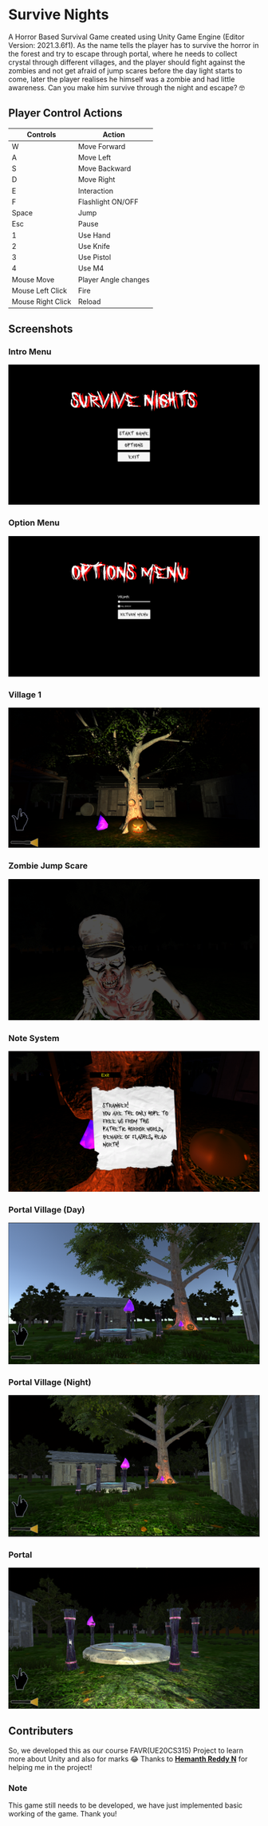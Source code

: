 # Survive Nights
A Horror Based Survival Game created using Unity Game Engine (Editor Version: 2021.3.6f1). As the name tells the player has to survive the horror in the forest and try to escape through portal, where he needs to collect crystal through different villages, and the player should fight against the zombies and not get afraid of jump scares before the day light starts to come, later the player realises he himself was a zombie and had little awareness. Can you make him survive through the night and escape? 🤓

## Player Control Actions

|Controls|Action  |
|--|--|
|W  |Move Forward  |
|A  |Move Left  |
|S  |Move Backward  |
|D  |Move Right  |
|E  |Interaction   |
|F  |Flashlight ON/OFF   |
|Space  |Jump  |
|Esc  |Pause  |
|1  |Use Hand  |
|2  |Use Knife  |
|3  |Use Pistol  |
|4  |Use M4  |
|Mouse Move |Player Angle changes  |
|Mouse Left Click  |Fire  |
|Mouse Right Click  |Reload  |

## Screenshots

### Intro Menu
![intromenu](./Images/1.png)

### Option Menu
![intromenu](./Images/2.png)

### Village 1
![intromenu](./Images/3.png)

### Zombie Jump Scare
![intromenu](./Images/4.png)

### Note System
![intromenu](./Images/5.png)

### Portal Village (Day)
![intromenu](./Images/6.png)

### Portal Village (Night)
![intromenu](./Images/7.png)

### Portal
![intromenu](./Images/8.png)

## Contributers
So, we developed this as our course FAVR(UE20CS315) Project to learn more about Unity and also for marks 😂
Thanks to [**Hemanth Reddy N**](https://github.com/hemanth-2104) for helping me in the project!

### Note
This game still needs to be developed, we have just implemented basic working of the game. Thank you!
